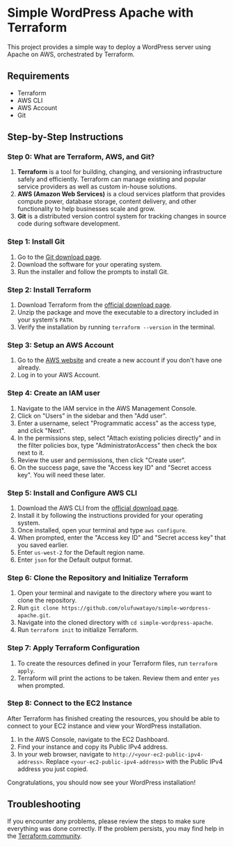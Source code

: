 # Simple WordPress Apache with Terraform

This project provides a simple way to deploy a WordPress server using Apache on AWS, orchestrated by Terraform. 

## Requirements

- Terraform
- AWS CLI
- AWS Account
- Git

## Step-by-Step Instructions

### Step 0: What are Terraform, AWS, and Git?

1. **Terraform** is a tool for building, changing, and versioning infrastructure safely and efficiently. Terraform can manage existing and popular service providers as well as custom in-house solutions.
2. **AWS (Amazon Web Services)** is a cloud services platform that provides compute power, database storage, content delivery, and other functionality to help businesses scale and grow.
3. **Git** is a distributed version control system for tracking changes in source code during software development.

### Step 1: Install Git

1. Go to the [Git download page](https://git-scm.com/downloads).
2. Download the software for your operating system.
3. Run the installer and follow the prompts to install Git.

### Step 2: Install Terraform

1. Download Terraform from the [official download page](https://www.terraform.io/downloads.html).
2. Unzip the package and move the executable to a directory included in your system's `PATH`.
3. Verify the installation by running `terraform --version` in the terminal.

### Step 3: Setup an AWS Account

1. Go to the [AWS website](https://aws.amazon.com/) and create a new account if you don't have one already.
2. Log in to your AWS Account.

### Step 4: Create an IAM user

1. Navigate to the IAM service in the AWS Management Console.
2. Click on "Users" in the sidebar and then "Add user".
3. Enter a username, select "Programmatic access" as the access type, and click "Next".
4. In the permissions step, select "Attach existing policies directly" and in the filter policies box, type "AdministratorAccess" then check the box next to it.
5. Review the user and permissions, then click "Create user".
6. On the success page, save the "Access key ID" and "Secret access key". You will need these later.

### Step 5: Install and Configure AWS CLI

1. Download the AWS CLI from the [official download page](https://aws.amazon.com/cli/).
2. Install it by following the instructions provided for your operating system.
3. Once installed, open your terminal and type `aws configure`.
4. When prompted, enter the "Access key ID" and "Secret access key" that you saved earlier.
5. Enter `us-west-2` for the Default region name.
6. Enter `json` for the Default output format.

### Step 6: Clone the Repository and Initialize Terraform

1. Open your terminal and navigate to the directory where you want to clone the repository.
2. Run `git clone https://github.com/olufuwatayo/simple-wordpress-apache.git`.
3. Navigate into the cloned directory with `cd simple-wordpress-apache`.
4. Run `terraform init` to initialize Terraform.

### Step 7: Apply Terraform Configuration

1. To create the resources defined in your Terraform files, run `terraform apply`.
2. Terraform will print the actions to be taken. Review them and enter `yes` when prompted.

### Step 8: Connect to the EC2 Instance

After Terraform has finished creating the resources, you should be able to connect to your EC2 instance and view your WordPress installation.

1. In the AWS Console, navigate to the EC2 Dashboard.
2. Find your instance and copy its Public IPv4 address.
3. In your web browser, navigate to `http://<your-ec2-public-ipv4-address>`. Replace `<your-ec2-public-ipv4-address>` with the Public IPv4 address you just copied.

Congratulations, you should now see your WordPress installation!

## Troubleshooting

If you encounter any problems, please review the steps to make sure everything was done correctly. If the problem persists, you may find help in the [Terraform community](https://learn.hashicorp.com/terraform).

